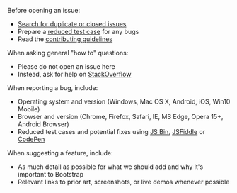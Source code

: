 Before opening an issue:

- [Search for duplicate or closed issues](https://github.com/fengyuanchen/cropper/issues?utf8=%E2%9C%93&q=is%3Aissue)
- Prepare a [reduced test case](https://css-tricks.com/reduced-test-cases/) for any bugs
- Read the [contributing guidelines](https://github.com/fengyuanchen/cropper/blob/master/CONTRIBUTING.md)

When asking general "how to" questions:

- Please do not open an issue here
- Instead, ask for help on [StackOverflow](http://stackoverflow.com/)

When reporting a bug, include:

- Operating system and version (Windows, Mac OS X, Android, iOS, Win10 Mobile)
- Browser and version (Chrome, Firefox, Safari, IE, MS Edge, Opera 15+, Android Browser)
- Reduced test cases and potential fixes using [JS Bin](https://jsbin.com), [JSFiddle](https://jsfiddle.net/) or [CodePen](https://codepen.io/)

When suggesting a feature, include:

- As much detail as possible for what we should add and why it's important to Bootstrap
- Relevant links to prior art, screenshots, or live demos whenever possible
